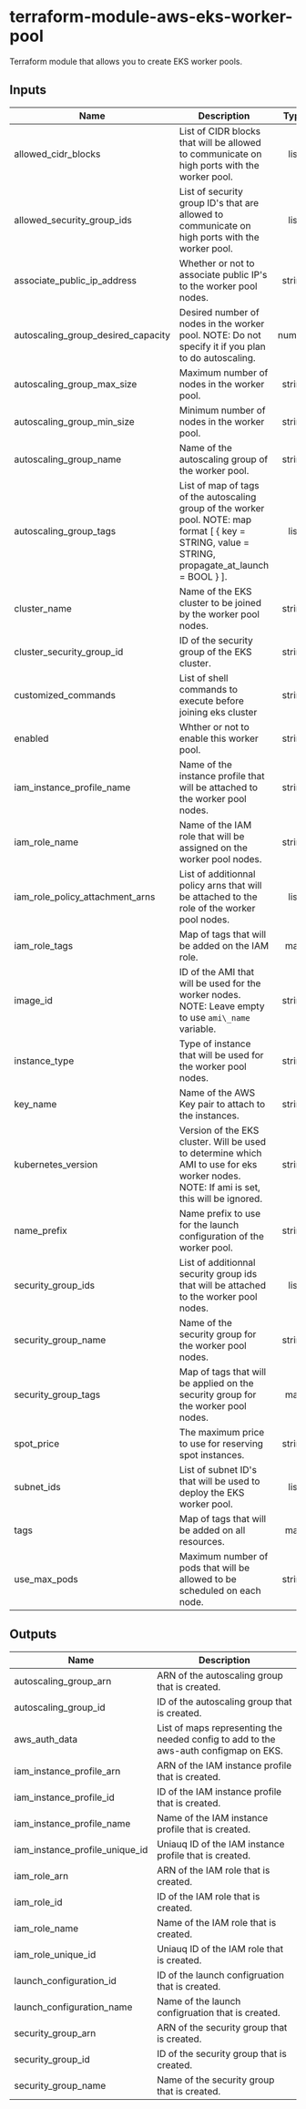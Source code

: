 # terraform-module-aws-eks-worker-pool

Terraform module that allows you to create EKS worker pools.

<!-- BEGINNING OF PRE-COMMIT-TERRAFORM DOCS HOOK -->
## Inputs

| Name | Description | Type | Default | Required |
|------|-------------|:----:|:-----:|:-----:|
| allowed\_cidr\_blocks | List of CIDR blocks that will be allowed to communicate on high ports with the worker pool. | list | `[]` | no |
| allowed\_security\_group\_ids | List of security group ID's that are allowed to communicate on high ports with the worker pool. | list | `[]` | no |
| associate\_public\_ip\_address | Whether or not to associate public IP's to the worker pool nodes. | string | `"false"` | no |
| autoscaling\_group\_desired\_capacity | Desired number of nodes in the worker pool. NOTE: Do not specify it if you plan to do autoscaling. | number | `"null"` | no |
| autoscaling\_group\_max\_size | Maximum number of nodes in the worker pool. | string | `"10"` | no |
| autoscaling\_group\_min\_size | Minimum number of nodes in the worker pool. | string | `"2"` | no |
| autoscaling\_group\_name | Name of the autoscaling group of the worker pool. | string | `"eks-worker-pool"` | no |
| autoscaling\_group\_tags | List of map of tags of the autoscaling group of the worker pool. NOTE: map format \[ \{ key = STRING, value = STRING, propagate\_at\_launch = BOOL \} \]. | list | `[]` | no |
| cluster\_name | Name of the EKS cluster to be joined by the worker pool nodes. | string | n/a | yes |
| cluster\_security\_group\_id | ID of the security group of the EKS cluster. | string | n/a | yes |
| customized\_commands | List of shell commands to execute before joining eks cluster | string | `""` | no |
| enabled | Whther or not to enable this worker pool. | string | `"true"` | no |
| iam\_instance\_profile\_name | Name of the instance profile that will be attached to the worker pool nodes. | string | `"eks-worker-pool"` | no |
| iam\_role\_name | Name of the IAM role that will be assigned on the worker pool nodes. | string | `"eks-worker-pool"` | no |
| iam\_role\_policy\_attachment\_arns | List of additionnal policy arns that will be attached to the role of the worker pool nodes. | list | `[]` | no |
| iam\_role\_tags | Map of tags that will be added on the IAM role. | map | `{}` | no |
| image\_id | ID of the AMI that will be used for the worker nodes. NOTE: Leave empty to use `ami\_name` variable. | string | `""` | no |
| instance\_type | Type of instance that will be used for the worker pool nodes. | string | `"t3.small"` | no |
| key\_name | Name of the AWS Key pair to attach to the instances. | string | `"null"` | no |
| kubernetes\_version | Version of the EKS cluster. Will be used to determine which AMI to use for eks worker nodes. NOTE: If ami is set, this will be ignored. | string | n/a | yes |
| name\_prefix | Name prefix to use for the launch configuration of the worker pool. | string | `"eks-worker-pool"` | no |
| security\_group\_ids | List of additionnal security group ids that will be attached to the worker pool nodes. | list | `[]` | no |
| security\_group\_name | Name of the security group for the worker pool nodes. | string | `"eks-worker-pool"` | no |
| security\_group\_tags | Map of tags that will be applied on the security group for the worker pool nodes. | map | `{}` | no |
| spot\_price | The maximum price to use for reserving spot instances. | string | `"null"` | no |
| subnet\_ids | List of subnet ID's that will be used to deploy the EKS worker pool. | list | n/a | yes |
| tags | Map of tags that will be added on all resources. | map | `{}` | no |
| use\_max\_pods | Maximum number of pods that will be allowed to be scheduled on each node. | string | `"false"` | no |

## Outputs

| Name | Description |
|------|-------------|
| autoscaling\_group\_arn | ARN of the autoscaling group that is created. |
| autoscaling\_group\_id | ID of the autoscaling group that is created. |
| aws\_auth\_data | List of maps representing the needed config to add to the aws-auth configmap on EKS. |
| iam\_instance\_profile\_arn | ARN of the IAM instance profile that is created. |
| iam\_instance\_profile\_id | ID of the IAM instance profile that is created. |
| iam\_instance\_profile\_name | Name of the IAM instance profile that is created. |
| iam\_instance\_profile\_unique\_id | Uniauq ID of the IAM instance profile that is created. |
| iam\_role\_arn | ARN of the IAM role that is created. |
| iam\_role\_id | ID of the IAM role that is created. |
| iam\_role\_name | Name of the IAM role that is created. |
| iam\_role\_unique\_id | Uniauq ID of the IAM role that is created. |
| launch\_configuration\_id | ID of the launch configruation that is created. |
| launch\_configuration\_name | Name of the launch configruation that is created. |
| security\_group\_arn | ARN of the security group that is created. |
| security\_group\_id | ID of the security group that is created. |
| security\_group\_name | Name of the security group that is created. |

<!-- END OF PRE-COMMIT-TERRAFORM DOCS HOOK -->
